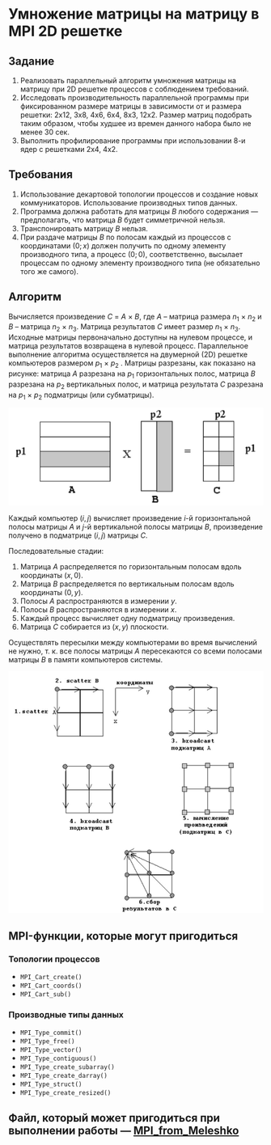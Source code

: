 # Умножение матрицы на матрицу в MPI 2D решетке

## Задание

1. Реализовать параллельный алгоритм умножения матрицы на матрицу при 2D решетке процессов с соблюдением требований.
2. Исследовать производительность параллельной программы при фиксированном размере матрицы в зависимости от и размера решетки: 2x12, 3x8, 4x6, 6x4, 8x3, 12x2. Размер матриц подобрать таким образом, чтобы худшее из времен данного набора было не менее 30 сек.
3. Выполнить профилирование программы при использовании 8-и ядер с решетками 2x4, 4x2.

## Требования

1. Использование декартовой топологии процессов и создание новых коммуникаторов. Использование производных типов данных.
2. Программа должна работать для матрицы $B$ любого содержания — предполагать, что матрица $B$ будет симметричной нельзя.
3. Транспонировать матрицу $B$ нельзя.
4. При раздаче матрицы $B$ по полосам каждый из процессов с координатами $(0; x)$ должен получить по одному элементу производного типа, а процесс $(0;0)$, соответственно, высылает процессам по одному элементу производного типа (не обязательно того же самого).

## Алгоритм

Вычисляется произведение $С$ = $А$ × $В$, где $А$ – матрица размера $n_1$ × $n_2$ и $В$ – матрица $n_2$ × $n_3$. Матрица результатов $С$ имеет размер $n_1$ × $n_3$. Исходные матрицы первоначально доступны на нулевом процессе, и матрица результатов возвращена в нулевой процесс. Параллельное выполнение алгоритма осуществляется на двумерной (2D) решетке компьютеров размером $p_1$ × $p_2$ . Матрицы разрезаны, как показано на рисунке: матрица $А$ разрезана на $p_1$ горизонтальных полос, матрица $В$ разрезана на $p_2$ вертикальных полос, и матрица результата $C$ разрезана на $p_1$ × $p_2$ подматрицы (или субматрицы).

![image](image_1.jpg)

Каждый компьютер $(i, j)$ вычисляет произведение $i$-й горизонтальной полосы матрицы $A$ и $j$-й вертикальной полосы матрицы $B$, произведение получено в подматрице $(i, j)$ матрицы $C$.

Последовательные стадии:

1. Матрица $А$ распределяется по горизонтальным полосам вдоль координаты $(x, 0)$.
2. Матрица $B$ распределяется по вертикальным полосам вдоль координаты $(0, y)$.
3. Полосы $А$ распространяются в измерении $y$.
4. Полосы $B$ распространяются в измерении $х$.
5. Каждый процесс вычисляет одну подматрицу произведения.
6. Матрица $C$ собирается из $(x, y)$ плоскости.

Осуществлять пересылки между компьютерами во время вычислений не нужно, т. к. все полосы матрицы $А$ пересекаются со всеми полосами матрицы $B$ в памяти компьютеров системы.

![image](image_2.jpg)

## MPI-функции, которые могут пригодиться

### Топологии процессов
- `MPI_Cart_create()`
- `MPI_Cart_coords()`
- `MPI_Cart_sub()`

### Производные типы данных
- `MPI_Type_commit()`
- `MPI_Type_free()`
- `MPI_Type_vector()`
- `MPI_Type_contiguous()`
- `MPI_Type_create_subarray()`
- `MPI_Type_create_darray()`
- `MPI_Type_struct()`
- `MPI_Type_create_resized()`

## Файл, который может пригодиться при выполнении работы — [MPI_from_Meleshko](MPI_from_Meleshko.pdf)

